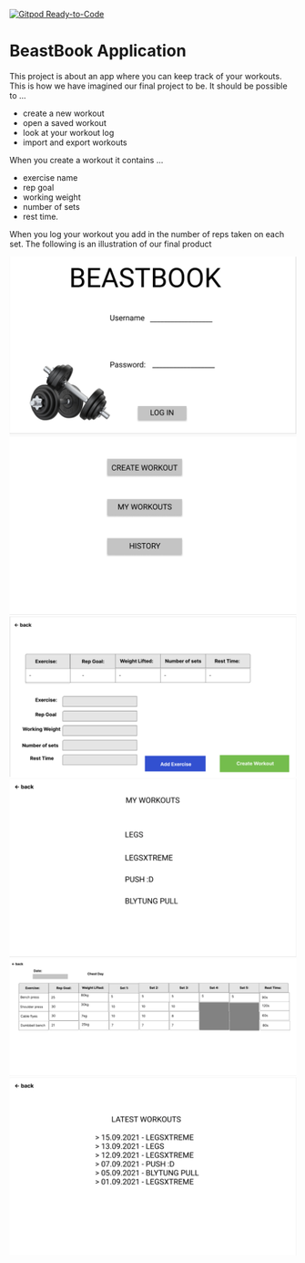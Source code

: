 [![Gitpod Ready-to-Code](https://img.shields.io/badge/Gitpod-Ready--to--Code-blue?logo=gitpod)](https://gitpod.stud.ntnu.no/#https://gitlab.stud.idi.ntnu.no/it1901/groups-2021/gr2132/gr2132)

# BeastBook Application
This project is about an app where you can keep track of your workouts.
This is how we have imagined our final project to be.
It should be possible to ...
- create a new workout
- open a saved workout
- look at your workout log
- import and export workouts

When you create a workout it contains ...
- exercise name
- rep goal
- working weight
- number of sets
- rest time.

When you log your workout you add in the number of reps taken on each set. 
The following is an illustration of our final product

<img src="docs/release1/img/figmaLogIn.png"></img>
<img src="docs/release1/img/figmaHomeScreen.png"></img>
<img src="docs/release1/img/figmaCreateWorkout.png"></img>
<img src="docs/release1/img/figmaWorkoutOverview.png"></img>
<img src="docs/release1/img/figmaWorkout.png"></img>
<img src="docs/release1/img/figmaHistory.png"></img>
